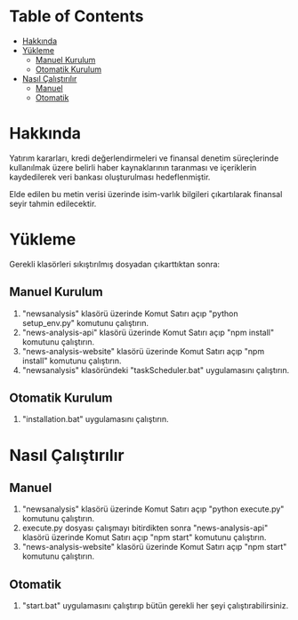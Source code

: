 <!-- omit in toc -->
# Table of Contents
- [Hakkında](#hakkında)
- [Yükleme](#yükleme)
  - [Manuel Kurulum](#manuel-kurulum)
  - [Otomatik Kurulum](#otomatik-kurulum)
- [Nasıl Çalıştırılır](#nasıl-çalıştırılır)
  - [Manuel](#manuel)
  - [Otomatik](#otomatik)

# Hakkında
Yatırım kararları, kredi değerlendirmeleri ve finansal denetim süreçlerinde kullanılmak üzere belirli haber kaynaklarının taranması ve içeriklerin kaydedilerek veri bankası oluşturulması hedeflenmiştir. 

Elde edilen bu metin verisi üzerinde isim-varlık bilgileri çıkartılarak finansal seyir tahmin edilecektir.


# Yükleme
Gerekli klasörleri sıkıştırılmış dosyadan çıkarttıktan sonra:

## Manuel Kurulum
1. "newsanalysis" klasörü üzerinde Komut Satırı açıp "python setup_env.py" komutunu çalıştırın.
2. "news-analysis-api" klasörü üzerinde Komut Satırı açıp "npm install" komutunu çalıştırın.
3. "news-analysis-website" klasörü üzerinde Komut Satırı açıp "npm install" komutunu çalıştırın.
4. "newsanalysis" klasöründeki "taskScheduler.bat" uygulamasını çalıştırın.

## Otomatik Kurulum
1. "installation.bat" uygulamasını çalıştırın.

# Nasıl Çalıştırılır

## Manuel
1. "newsanalysis" klasörü üzerinde Komut Satırı açıp "python execute.py" komutunu çalıştırın.
2. execute.py dosyası çalışmayı bitirdikten sonra "news-analysis-api" klasörü üzerinde Komut Satırı açıp "npm start" komutunu çalıştırın.
3. "news-analysis-website" klasörü üzerinde Komut Satırı açıp "npm start" komutunu çalıştırın.
   
## Otomatik
1. "start.bat" uygulamasını çalıştırıp bütün gerekli her şeyi çalıştırabilirsiniz.